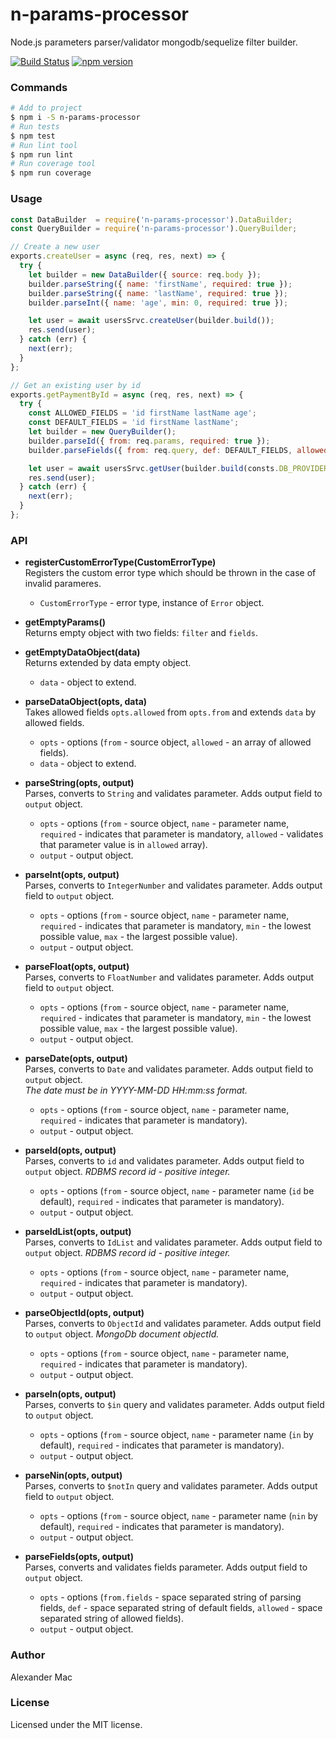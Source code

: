 # n-params-processor
Node.js parameters parser/validator mongodb/sequelize filter builder.

[![Build Status](https://travis-ci.org/AlexanderMac/n-params-processor.svg?branch=master)](https://travis-ci.org/AlexanderMac/n-params-processor)
[![npm version](https://badge.fury.io/js/n-params-processor.svg)](https://badge.fury.io/js/n-params-processor)

### Commands
```bash
# Add to project
$ npm i -S n-params-processor
# Run tests
$ npm test
# Run lint tool
$ npm run lint
# Run coverage tool
$ npm run coverage
```

### Usage
```js
const DataBuilder  = require('n-params-processor').DataBuilder;
const QueryBuilder = require('n-params-processor').QueryBuilder;

// Create a new user
exports.createUser = async (req, res, next) => {
  try {
    let builder = new DataBuilder({ source: req.body });
    builder.parseString({ name: 'firstName', required: true });
    builder.parseString({ name: 'lastName', required: true });
    builder.parseInt({ name: 'age', min: 0, required: true });

    let user = await usersSrvc.createUser(builder.build());
    res.send(user);
  } catch (err) {
    next(err);
  }
};

// Get an existing user by id
exports.getPaymentById = async (req, res, next) => {
  try {
    const ALLOWED_FIELDS = 'id firstName lastName age';
    const DEFAULT_FIELDS = 'id firstName lastName';
    let builder = new QueryBuilder();
    builder.parseId({ from: req.params, required: true });
    builder.parseFields({ from: req.query, def: DEFAULT_FIELDS, allowed: ALLOWED_FIELDS });

    let user = await usersSrvc.getUser(builder.build(consts.DB_PROVIDERS.mongoose));
    res.send(user);
  } catch (err) {
    next(err);
  }
};
```

### API
- **registerCustomErrorType(CustomErrorType)**<br>
Registers the custom error type which should be thrown in the case of invalid parameres.

  - `CustomErrorType` - error type, instance of `Error` object.

- **getEmptyParams()**<br>
Returns empty object with two fields: `filter` and `fields`.

- **getEmptyDataObject(data)**<br>
Returns extended by data empty object.

  - `data` - object to extend.

- **parseDataObject(opts, data)**<br>
Takes allowed fields `opts.allowed` from `opts.from` and extends `data` by allowed fields.

  - `opts` - options (`from` - source object, `allowed` - an array of allowed fields).
  - `data` - object to extend.

- **parseString(opts, output)**<br>
Parses, converts to `String` and validates parameter. Adds output field to `output` object.

  - `opts` - options (`from` - source object, `name` - parameter name, `required` - indicates that parameter is mandatory, `allowed` - validates that parameter value is in `allowed` array).
  - `output` - output object.

- **parseInt(opts, output)**<br>
Parses, converts to `IntegerNumber` and validates parameter. Adds output field to `output` object.

  - `opts` - options (`from` - source object, `name` - parameter name, `required` - indicates that parameter is mandatory, `min` - the lowest possible value, `max` - the largest possible value).
  - `output` - output object.

- **parseFloat(opts, output)**<br>
Parses, converts to `FloatNumber` and validates parameter. Adds output field to `output` object.

  - `opts` - options (`from` - source object, `name` - parameter name, `required` - indicates that parameter is mandatory, `min` - the lowest possible value, `max` - the largest possible value).
  - `output` - output object.

- **parseDate(opts, output)**<br>
Parses, converts to `Date` and validates parameter. Adds output field to `output` object.<br>
*The date must be in YYYY-MM-DD HH:mm:ss format.*

  - `opts` - options (`from` - source object, `name` - parameter name, `required` - indicates that parameter is mandatory).
  - `output` - output object.

- **parseId(opts, output)**<br>
Parses, converts to `id` and validates parameter. Adds output field to `output` object.
*RDBMS record id - positive integer.*

  - `opts` - options (`from` - source object, `name` - parameter name (`id` be default), `required` - indicates that parameter is mandatory).
  - `output` - output object.

- **parseIdList(opts, output)**<br>
Parses, converts to `IdList` and validates parameter. Adds output field to `output` object.
*RDBMS record id - positive integer.*

  - `opts` - options (`from` - source object, `name` - parameter name, `required` - indicates that parameter is mandatory).
  - `output` - output object.

- **parseObjectId(opts, output)**<br>
Parses, converts to `ObjectId` and validates parameter. Adds output field to `output` object.
*MongoDb document objectId.*

  - `opts` - options (`from` - source object, `name` - parameter name, `required` - indicates that parameter is mandatory).
  - `output` - output object.

- **parseIn(opts, output)**<br>
Parses, converts to `$in` query and validates parameter. Adds output field to `output` object.

  - `opts` - options (`from` - source object, `name` - parameter name (`in` by default), `required` - indicates that parameter is mandatory).
  - `output` - output object.

- **parseNin(opts, output)**<br>
Parses, converts to `$notIn` query and validates parameter. Adds output field to `output` object.

  - `opts` - options (`from` - source object, `name` - parameter name (`nin` by default), `required` - indicates that parameter is mandatory).
  - `output` - output object.

- **parseFields(opts, output)**<br>
Parses, converts and validates fields parameter. Adds output field to `output` object.

  - `opts` - options (`from.fields` - space separated string of parsing fields, `def` - space separated string of default fields, `allowed` - space separated string of allowed fields).
  - `output` - output object.

### Author
Alexander Mac

### License
Licensed under the MIT license.
